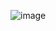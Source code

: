 
![image](https://github.com/mxd0-0/Creating.an.Image.Card.Composable/assets/160177321/0d48a48b-6ba5-4db3-abb4-d7d9509ec486)
